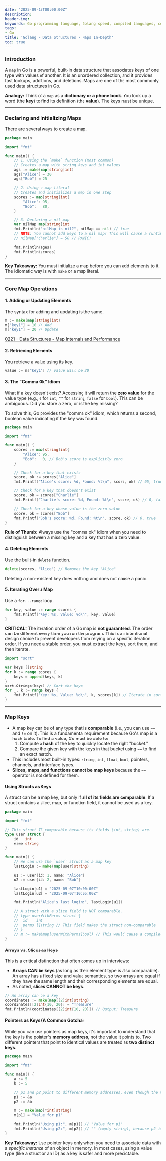 ```yaml
---
date: "2025-09-15T00:00:00Z"
description:
header-img:
keywords: Go programming language, Golang speed, compiled languages, concurrency in Go, goroutines, Go garbage collection, high-performance applications, Go interview preparation, native compilation, modern hardware optimization, fast compile times, efficient coding practices, Golang features
tags:
- Go
title: 'Golang - Data Structures - Maps In-Depth'
toc: true
---
```


### Introduction

A `map` in Go is a powerful, built-in data structure that associates keys of one type with values of another. It is an unordered collection, and it provides fast lookups, additions, and deletions. Maps are one of the most commonly used data structures in Go.

**Analogy:** Think of a `map` as a **dictionary or a phone book**. You look up a word (the **key**) to find its definition (the **value**). The keys must be unique.

---

### Declaring and Initializing Maps

There are several ways to create a map.

```go
package main

import "fmt"

func main() {
	// 1. Using the `make` function (most common)
	// Creates a map with string keys and int values
	ags := make(map[string]int)
	ags["Alice"] = 30
	ags["Bob"] = 25

	// 2. Using a map literal
	// Creates and initializes a map in one step
	scores := map[string]int{
		"Alice": 95,
		"Bob":   80,
	}

	// 3. Declaring a nil map
	var nilMap map[string]int
	fmt.Println("nilMap is nil?", nilMap == nil) // true
	// NOTE: You cannot add keys to a nil map! This will cause a runtime panic.
	// nilMap["Charlie"] = 50 // PANIC!

	fmt.Println(ages)
	fmt.Println(scores)
}
```

**Key Takeaway:** You must initialize a map before you can add elements to it. The idiomatic way is with `make` or a map literal.

---

### Core Map Operations

#### 1. Adding or Updating Elements

The syntax for adding and updating is the same.

```go
m := make(map[string]int)
m["key1"] = 10 // Add
m["key1"] = 20 // Update
```

[0221 - Data Structures - Map Internals and Performance](/Golang-Data-Structures-Map-Internals-and-Performance/)
#### 2. Retrieving Elements

You retrieve a value using its key.

```go
value := m["key1"] // value will be 20
```

#### 3. The "Comma Ok" Idiom

What if a key doesn't exist? Accessing it will return the **zero value** for the value type (e.g., `0` for `int`, `""` for `string`, `false` for `bool`). This can be ambiguous. Did you store a zero, or is the key missing?

To solve this, Go provides the "comma ok" idiom, which returns a second, boolean value indicating if the key was found.

```go
package main

import "fmt"

func main() {
	scores := map[string]int{
		"Alice": 95,
		"Bob":   0, // Bob's score is explicitly zero
	}

	// Check for a key that exists
	score, ok := scores["Alice"]
	fmt.Printf("Alice's score: %d, Found: %t\n", score, ok) // 95, true

	// Check for a key that doesn't exist
	score, ok = scores["Charlie"]
	fmt.Printf("Charlie's score: %d, Found: %t\n", score, ok) // 0, false

	// Check for a key whose value is the zero value
	score, ok = scores["Bob"]
	fmt.Printf("Bob's score: %d, Found: %t\n", score, ok) // 0, true
}
```
**Rule of Thumb:** Always use the "comma ok" idiom when you need to distinguish between a missing key and a key that has a zero value.

#### 4. Deleting Elements

Use the built-in `delete` function.

```go
delete(scores, "Alice") // Removes the key "Alice"
```
Deleting a non-existent key does nothing and does not cause a panic.

#### 5. Iterating Over a Map

Use a `for...range` loop.

```go
for key, value := range scores {
    fmt.Printf("Key: %s, Value: %d\n", key, value)
}
```

**CRITICAL:** The iteration order of a Go map is **not guaranteed**. The order can be different every time you run the program. This is an intentional design choice to prevent developers from relying on a specific iteration order. If you need a stable order, you must extract the keys, sort them, and then iterate.

```go
import "sort"

var keys []string
for k := range scores {
    keys = append(keys, k)
}
sort.Strings(keys) // Sort the keys
for _, k := range keys {
    fmt.Printf("Key: %s, Value: %d\n", k, scores[k]) // Iterate in sorted order
}
```

---
### Map Keys

*  A map key can be of any type that is **comparable** (i.e., you can use `==` and `!=` on it). This is a fundamental requirement because Go's map is a hash table. To find a value, Go must be able to:
    1.  Compute a **hash** of the key to quickly locate the right "bucket."
    2.  Compare the given key with the keys in that bucket using `==` to find an exact match.
*   This includes most built-in types: `string`, `int`, `float`, `bool`, pointers, channels, and interface types.
*   **Slices, maps, and functions cannot be map keys** because the `==` operator is not defined for them.

#### Using Structs as Keys

A struct can be a map key, but only if **all of its fields are comparable**. If a struct contains a slice, map, or function field, it cannot be used as a key.

```go
package main

import "fmt"

// This struct IS comparable because its fields (int, string) are.
type user struct {
    id   int
    name string
}

func main() {
    // We can use the `user` struct as a map key
    lastLogin := make(map[user]string)

    u1 := user{id: 1, name: "Alice"}
    u2 := user{id: 2, name: "Bob"}

    lastLogin[u1] = "2025-09-07T10:00:00Z"
    lastLogin[u2] = "2025-09-07T10:05:00Z"

    fmt.Println("Alice's last login:", lastLogin[u1])

    // A struct with a slice field is NOT comparable.
    // type userWithPerms struct {
    // 	id    int
    // 	perms []string // This field makes the struct non-comparable
    // }
    // m := make(map[userWithPerms]bool) // This would cause a compile-time error
}
```

#### Arrays vs. Slices as Keys

This is a critical distinction that often comes up in interviews:

*   **Arrays CAN be keys** (as long as their element type is also comparable). An array has a fixed size and value semantics, so two arrays are equal if they have the same length and their corresponding elements are equal.
*   As noted, **slices CANNOT be keys**.

```go
// An array can be a key
coordinates := make(map[[2]int]string)
coordinates[[2]int{10, 20}] = "Treasure"
fmt.Println(coordinates[[2]int{10, 20}]) // Output: Treasure
```

#### Pointers as Keys (A Common Gotcha)

While you can use pointers as map keys, it's important to understand that the key is the pointer's **memory address**, not the value it points to. Two different pointers that point to identical values are treated as **two distinct keys**.

```go
package main

import "fmt"

func main() {
	a := 5
	b := 5

	// p1 and p2 point to different memory addresses, even though the values (5) are the same.
	p1 := &a
	p2 := &b

	m := make(map[*int]string)
	m[p1] = "Value for p1"

	fmt.Println("Using p1:", m[p1]) // "Value for p1"
	fmt.Println("Using p2:", m[p2]) // "" (empty string), because p2 is a different key
}
```

**Key Takeaway:** Use pointer keys only when you need to associate data with a *specific instance* of an object in memory. In most cases, using a value type (like a struct or an ID) as a key is safer and more predictable.